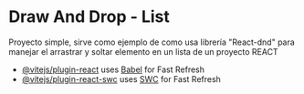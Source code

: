 # Draw And Drop - List

Proyecto simple, sirve como ejemplo de como usa librería "React-dnd" para manejar el arrastrar y soltar elemento en un lista de un proyecto REACT

- [@vitejs/plugin-react](https://github.com/vitejs/vite-plugin-react/blob/main/packages/plugin-react/README.md) uses [Babel](https://babeljs.io/) for Fast Refresh
- [@vitejs/plugin-react-swc](https://github.com/vitejs/vite-plugin-react-swc) uses [SWC](https://swc.rs/) for Fast Refresh
